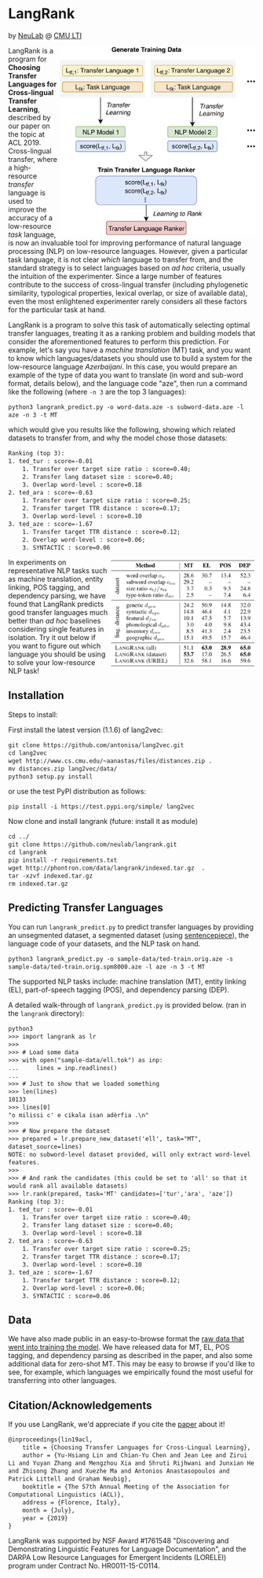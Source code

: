 # LangRank
by [NeuLab](http://www.cs.cmu.edu/~neulab/) @ [CMU LTI](https://lti.cs.cmu.edu)

<img align="right" width="400px" src="figures/overview.png">

LangRank is a program for **Choosing Transfer Languages for Cross-lingual Transfer Learning**, described by our paper on the topic at ACL 2019.
Cross-lingual transfer, where a high-resource *transfer* language is used to improve the accuracy of a low-resource *task* language, is now an invaluable tool for improving performance of natural language processing (NLP) on low-resource languages.
However, given a particular task language, it is not clear *which* language to transfer from, and the standard strategy is to select languages based on *ad hoc* criteria, usually the intuition of the experimenter.
Since a large number of features contribute to the success of cross-lingual transfer (including phylogenetic similarity, typological properties, lexical overlap, or size of available data), even the most enlightened experimenter rarely considers all these factors for the particular task at hand.

LangRank is a program to solve this task of automatically selecting optimal transfer languages, treating it as a ranking problem and building models that consider the aforementioned features to perform this prediction.
For example, let's say you have a *machine translation* (MT) task, and you want to know which languages/datasets you should use to build a system for the low-resource language *Azerbaijani*.
In this case, you would prepare an example of the type of data you want to translate (in word and sub-word format, details below), and the language code "aze", then run a command like the following (where `-n 3` are the top 3 languages):

    python3 langrank_predict.py -o word-data.aze -s subword-data.aze -l aze -n 3 -t MT

which would give you results like the following, showing which related datasets to transfer from, and why the model chose those datasets:

    Ranking (top 3):
    1. ted_tur : score=-0.01
        1. Transfer over target size ratio : score=0.40;
        2. Transfer lang dataset size : score=0.40;
        3. Overlap word-level : score=0.18
    2. ted_ara : score=-0.63
        1. Transfer over target size ratio : score=0.25;
        2. Transfer target TTR distance : score=0.17;
        3. Overlap word-level : score=0.10
    3. ted_aze : score=-1.67
        1. Transfer target TTR distance : score=0.12;
        2. Overlap word-level : score=0.06;
        3. SYNTACTIC : score=0.06

<img align="right" width="300px" src="figures/results.png">

In experiments on representative NLP tasks such as machine translation, entity linking, POS tagging, and dependency parsing, we have found that LangRank predicts good transfer languages much better than *ad hoc* baselines considering single features in isolation.
Try it out below if you want to figure out which language you should be using to solve your low-resource NLP task!

## Installation

Steps to install:

First install the latest version (1.1.6) of lang2vec:

    git clone https://github.com/antonisa/lang2vec.git
    cd lang2vec
    wget http://www.cs.cmu.edu/~aanastas/files/distances.zip .
    mv distances.zip lang2vec/data/
    python3 setup.py install

or use the test PyPI distribution as follows:

    pip install -i https://test.pypi.org/simple/ lang2vec
    
Now clone and install langrank (future: install it as module)

    cd ../
    git clone https://github.com/neulab/langrank.git
    cd langrank
    pip install -r requirements.txt
    wget http://phontron.com/data/langrank/indexed.tar.gz  .
    tar -xzvf indexed.tar.gz
    rm indexed.tar.gz

## Predicting Transfer Languages

You can run ``langrank_predict.py`` to predict transfer languages by providing an unsegmented dataset, a segmented dataset
(using [sentencepiece](https://github.com/google/sentencepiece)), the language code of your datasets, and the NLP task on hand.
    
    python3 langrank_predict.py -o sample-data/ted-train.orig.aze -s sample-data/ted-train.orig.spm8000.aze -l aze -n 3 -t MT

The supported NLP tasks include: machine translation (MT), entity linking (EL), part-of-speech tagging (POS), and dependency parsing (DEP).

A detailed walk-through of ``langrank_predict.py`` is provided below. (ran in the ``langrank`` directory):

    python3
    >>> import langrank as lr
    >>>
    >>> # Load some data
    >>> with open("sample-data/ell.tok") as inp:
    ...     lines = inp.readlines()
    ... 
    >>> # Just to show that we loaded something
    >>> len(lines) 
    10133 
    >>> lines[0]
    "o milissi c' e cikala isan adèrfia .\n"
    >>> 
    >>> # Now prepare the dataset
    >>> prepared = lr.prepare_new_dataset('ell', task="MT", dataset_source=lines)
    NOTE: no subword-level dataset provided, will only extract word-level features.
    >>>
    >>> # And rank the candidates (this could be set to 'all' so that it would rank all available datasets)
    >>> lr.rank(prepared, task='MT' candidates=['tur','ara', 'aze'])
    Ranking (top 3):
    1. ted_tur : score=-0.01
        1. Transfer over target size ratio : score=0.40;
        2. Transfer lang dataset size : score=0.40;
        3. Overlap word-level : score=0.18
    2. ted_ara : score=-0.63
        1. Transfer over target size ratio : score=0.25;
        2. Transfer target TTR distance : score=0.17;
        3. Overlap word-level : score=0.10
    3. ted_aze : score=-1.67
        1. Transfer target TTR distance : score=0.12;
        2. Overlap word-level : score=0.06;
        3. SYNTACTIC : score=0.06

## Data

We have also made public in an easy-to-browse format the [raw data that went into training the model](https://docs.google.com/spreadsheets/d/1yo9Zlnk_oMRshZeUMCHQmztnuC6VOCnP0wsgD7adRYQ/edit?usp=sharing).
We have released data for MT, EL, POS tagging, and dependency parsing as described in the paper, and also some additional data for zero-shot MT.
This may be easy to browse if you'd like to see, for example, which languages we empirically found the most useful for transferring into other languages.

## Citation/Acknowledgements

If you use LangRank, we'd appreciate if you cite the [paper](http://arxiv.org/abs/1903.07926) about it!

    @inproceedings{lin19acl,
        title = {Choosing Transfer Languages for Cross-Lingual Learning},
        author = {Yu-Hsiang Lin and Chian-Yu Chen and Jean Lee and Zirui Li and Yuyan Zhang and Mengzhou Xia and Shruti Rijhwani and Junxian He and Zhisong Zhang and Xuezhe Ma and Antonios Anastasopoulos and Patrick Littell and Graham Neubig},
        booktitle = {The 57th Annual Meeting of the Association for Computational Linguistics (ACL)},
        address = {Florence, Italy},
        month = {July},
        year = {2019}
    }

LangRank was supported by NSF Award #1761548 "Discovering and Demonstrating Linguistic Features for Language Documentation", and the DARPA Low Resource Languages for Emergent Incidents (LORELEI) program under Contract No. HR0011-15-C0114.
